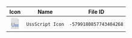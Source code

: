 | Icon | Name | File ID |
| ---  | ---  | ---     |
| ![](UssScript%20Icon.png) | `UssScript Icon` | `-5799180857743404268` |
